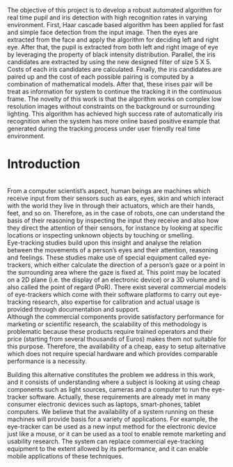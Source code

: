 The objective of this project is to develop a robust automated algorithm for real time pupil and iris detection with high recognition rates in varying environment. First, Haar cascade based algorithm has been applied for fast and simple face detection from the input image. Then the eyes are extracted from the face and apply the algorithm for deciding left and right eye. After that, the pupil is extracted from both left and right image of eye by leveraging the property of black intensity distribution. Parallel, the iris candidates are extracted by using the new designed filter of size 5 X 5.<br/> Costs of each iris candidates are calculated. Finally, the iris candidates are paired up and the cost of each possible pairing is computed by a combination of mathematical models. After that, these irises pair will be treat as information for system to continue the tracking it in the continuous frame. The novelty of this work is that the algorithm works on complex low resolution images without constraints on the background or surrounding lighting. This algorithm has achieved high success rate of automatically iris recognition when the system has more online based positive example that generated during the tracking process under user friendly real time environment.
<br/>
<h1>Introduction</h1><br/>
From a computer scientist’s aspect, human beings are machines which receive input from their sensors such as ears, eyes, skin and which interact with the world they live in through their actuators, which are their hands, feet, and so on. Therefore, as in the case of robots, one can understand the basis of their reasoning by inspecting the input they receive and also how they direct the attention of their sensors, for instance by looking at specific locations or inspecting unknown objects by touching or smelling.<br/>
Eye-tracking studies build upon this insight and analyse the relation between the movements of a person’s eyes and their attention, reasoning and feelings. These studies make use of special equipment called eye-trackers, which either calculate the direction of a person’s gaze or a point in the surrounding area where the gaze is fixed at. This point may be located on a 2D plane (i.e. the display of an electronic device) or a 3D volume and is also called the point of regard (PoR). There exist several commercial models of eye-trackers which come with their software platforms to carry out eye-tracking research, also expertise for calibration and actual usage is provided through documentation and support.<br/>
Although the commercial components provide satisfactory performance for marketing or scientific research, the scalability of this methodology is problematic because these products require trained operators and their price (starting from several thousands of Euros) makes them not suitable for this purpose. Therefore, the availability of a cheap, easy to setup alternative which does not require special hardware and which provides comparable performance is a necessity.<br/>

Building this alternative constitutes the problem we address in this work, and it consists of understanding where a subject is looking at using cheap components such as light sources, cameras and a computer to run the eye-tracker software. Actually, these requirements are already met in many consumer electronic devices such as laptops, smart-phones, tablet computers. We believe that the availability of a system running on these machines will provide basis for a variety of applications. For example, the eye-tracker can be used as a new input method for the electronic device just like a mouse, or it can be used as a tool to enable remote marketing and usability research. The system can replace commercial eye-tracking equipment to the extent allowed by its performance, and it can enable mobile applications of these techniques.
